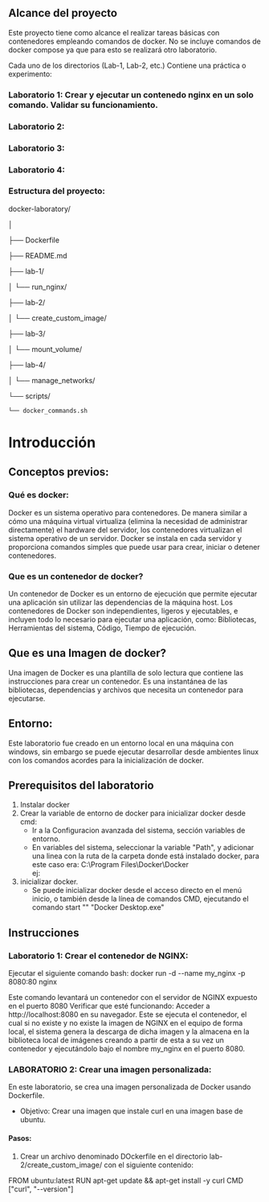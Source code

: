 ## Alcance del proyecto
Este proyecto tiene como alcance el realizar tareas básicas con contenedores empleando comandos de docker.
No se incluye comandos de docker compose ya que para esto se realizará otro laboratorio.

Cada uno de los directorios (Lab-1, Lab-2, etc.) Contiene una práctica o experimento:

### Laboratorio 1: Crear y ejecutar un contenedo nginx en un solo comando. Validar su funcionamiento.

### Laboratorio 2:  

### Laboratorio 3:

### Laboratorio 4:

### Estructura del proyecto:
docker-laboratory/ 

│ 

├── Dockerfile 

├── README.md 

├── lab-1/ 

│   └── run_nginx/ 

├── lab-2/ 

│   └── create_custom_image/ 

├── lab-3/ 

│   └── mount_volume/ 

├── lab-4/ 

│   └── manage_networks/ 

└── scripts/ 

    └── docker_commands.sh 

# Introducción

## Conceptos previos:
### Qué es docker:
Docker es un sistema operativo para contenedores. De manera similar a cómo una máquina virtual virtualiza (elimina la necesidad de administrar directamente) el hardware del servidor, los contenedores virtualizan el sistema operativo de un servidor. Docker se instala en cada servidor y proporciona comandos simples que puede usar para crear, iniciar o detener contenedores.

### Que es un contenedor de docker?
Un contenedor de Docker es un entorno de ejecución que permite ejecutar una aplicación sin utilizar las dependencias de la máquina host. Los contenedores de Docker son independientes, ligeros y ejecutables, e incluyen todo lo necesario para ejecutar una aplicación, como: Bibliotecas, Herramientas del sistema, Código, Tiempo de ejecución. 

## Que es una Imagen de docker?
Una imagen de Docker es una plantilla de solo lectura que contiene las instrucciones para crear un contenedor. Es una instantánea de las bibliotecas, dependencias y archivos que necesita un contenedor para ejecutarse. 


## Entorno:
Este laboratorio fue creado en un entorno local en una máquina con windows, sin embargo se puede ejecutar desarrollar desde ambientes linux con los comandos acordes para la inicialización de docker.

## Prerequisitos del laboratorio
1. Instalar docker
2. Crear la variable de entorno de docker para inicializar docker desde cmd:
    * Ir a la Configuracion avanzada del sistema, sección variables de entorno.
    * En variables del sistema, seleccionar la variable "Path", y adicionar una linea con la ruta de la carpeta donde está instalado docker, para este caso era: 
    C:\Program Files\Docker\Docker\
    ej: 
3. inicializar docker.
    * Se puede inicializar docker desde el acceso directo en el menú inicio, o también desde la línea de comandos CMD, ejecutando el comando  start "" "Docker Desktop.exe"


## Instrucciones

### Laboratorio 1: Crear el contenedor de NGINX:
Ejecutar el siguiente comando bash:
    docker run -d --name my_nginx -p 8080:80 nginx

Este comando levantará un contenedor con el servidor de NGINX expuesto en el puerto 8080
Verificar que esté funcionando: Acceder a http://localhost:8080 en su navegador.
Este se ejecuta el contenedor, el cual si no existe y no existe la imagen de NGINX en el equipo de forma local, el sistema genera la descarga de dicha imagen y la almacena en la biblioteca local de imágenes creando a partir de esta a su vez un contenedor y ejecutándolo bajo el nombre my_nginx en el puerto 8080.


### LABORATORIO 2: Crear una imagen personalizada:
En este laboratorio, se crea una imagen personalizada de Docker usando Dockerfile.
* Objetivo: Crear una imagen que instale curl en una imagen base de ubuntu.

#### Pasos:

1. Crear un archivo denominado DOckerfile en el directorio lab-2/create_custom_image/ con el siguiente contenido:


FROM ubuntu:latest
RUN apt-get update && apt-get install -y curl
CMD ["curl", "--version"]



